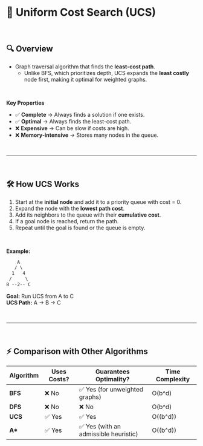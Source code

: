 # 🌟 Uniform Cost Search (UCS)  

<br>

## 🔍 **Overview**  
- Graph traversal algorithm that finds the **least-cost path**. 
    - Unlike BFS, which prioritizes depth, UCS expands the **least costly** node first, making it optimal for weighted graphs.  

<br>

**Key Properties**  
- ✅ **Complete** → Always finds a solution if one exists.  
- ✅ **Optimal** → Always finds the least-cost path.  
- ❌ **Expensive** → Can be slow if costs are high.  
- ❌ **Memory-intensive** → Stores many nodes in the queue.  

<br>

---
<br>

## 🛠 **How UCS Works**  
1. Start at the **initial node** and add it to a priority queue with cost = 0.  
2. Expand the node with the **lowest path cost**.  
3. Add its neighbors to the queue with their **cumulative cost**.  
4. If a goal node is reached, return the path.  
5. Repeat until the goal is found or the queue is empty.

<br>

**Example:**  

```css
    A
   / \
  1   4
 /     \
B --2-- C

```
**Goal:** Run UCS from A to C
<br>
**UCS Path:** A → B → C 

<br>

---

<br>

## ⚡ **Comparison with Other Algorithms**  

| Algorithm | Uses Costs? | Guarantees Optimality? | Time Complexity |
|-----------|------------|------------------------|-----------------|
| **BFS**  | ❌ No  | ✅ Yes (for unweighted graphs) | O(b^d) |
| **DFS**  | ❌ No  | ❌ No  | O(b^d) |
| **UCS**  | ✅ Yes | ✅ Yes | O((b^d)) |
| **A\***  | ✅ Yes | ✅ Yes (with an admissible heuristic) | O((b^d)) |
